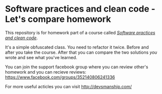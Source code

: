 # Software practices and clean code - Let's compare homework

This repository is for homework part of a course called [*Software practices and clean code*](http://bit.ly/software-practices-12-99-march).

It's a simple obfuscated class. You need to refactor it twice. Before and after you take the course. After that you can compare the two solutions *you* wrote and see what you've learned.

You can join the support facebook group where you can review other's homework and you can recieve reviews: https://www.facebook.com/groups/352140806241336

For more useful acticles you can visit http://devsmanship.com/
